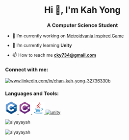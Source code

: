 <h1 align="center">Hi 👋, I'm Kah Yong</h1>
<h3 align="center">A Computer Science Student</h3>

- 🔭 I’m currently working on [Metroidvania Inspired Game](https://github.com/aiyayayah/Metroidvania-Inspired-Game.git)

- 🌱 I’m currently learning **Unity**

- 📫 How to reach me **cky734@gmail.com**

<h3 align="left">Connect with me:</h3>
<p align="left">
<a href="https://linkedin.com/in/www.linkedin.com/in/chan-kah-yong-32736330b" target="blank"><img align="center" src="https://raw.githubusercontent.com/rahuldkjain/github-profile-readme-generator/master/src/images/icons/Social/linked-in-alt.svg" alt="www.linkedin.com/in/chan-kah-yong-32736330b" height="30" width="40" /></a>
</p>

<h3 align="left">Languages and Tools:</h3>
<p align="left"> <a href="https://www.w3schools.com/cpp/" target="_blank" rel="noreferrer"> <img src="https://raw.githubusercontent.com/devicons/devicon/master/icons/cplusplus/cplusplus-original.svg" alt="cplusplus" width="40" height="40"/> </a> <a href="https://www.w3schools.com/cs/" target="_blank" rel="noreferrer"> <img src="https://raw.githubusercontent.com/devicons/devicon/master/icons/csharp/csharp-original.svg" alt="csharp" width="40" height="40"/> </a> <a href="https://www.java.com" target="_blank" rel="noreferrer"> <img src="https://raw.githubusercontent.com/devicons/devicon/master/icons/java/java-original.svg" alt="java" width="40" height="40"/> </a> <a href="https://unity.com/" target="_blank" rel="noreferrer"> <img src="https://www.vectorlogo.zone/logos/unity3d/unity3d-icon.svg" alt="unity" width="40" height="40"/> </a> </p>

<p><img align="center" src="https://github-readme-stats.vercel.app/api/top-langs?username=aiyayayah&show_icons=true&locale=en&layout=compact" alt="aiyayayah" /></p>

<p><img align="center" src="https://github-readme-streak-stats.herokuapp.com/?user=aiyayayah&theme=dark" alt="aiyayayah" /></p>

